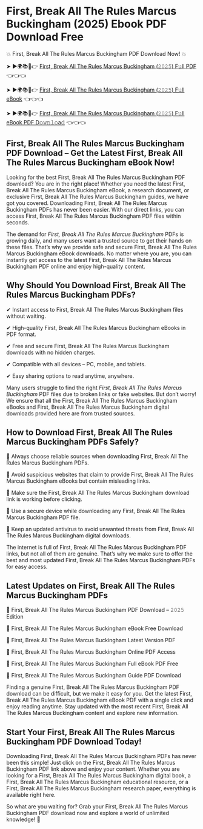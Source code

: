 # First, Break All The Rules Marcus Buckingham (2025) Ebook PDF Download Free

💥 First, Break All The Rules Marcus Buckingham PDF Download Now! 💥

➤ ►🌍📚📱👉 [First, Break All The Rules Marcus Buckingham (𝟸𝟶𝟸𝟻) F𝚞ll PDF](https://getpdf.xyz/first-break-all-the-rules-marcus-buckingham) 👈👈👈


➤ ►🌍📚📱👉 [First, Break All The Rules Marcus Buckingham (𝟸𝟶𝟸𝟻) F𝚞ll eBook](https://getpdf.xyz/first-break-all-the-rules-marcus-buckingham) 👈👈👈


➤ ►🌍📚📱👉 [First, Break All The Rules Marcus Buckingham (𝟸𝟶𝟸𝟻) F𝚞ll eBook PDF D𝚘𝚠𝚗𝚕𝚘a𝚍](https://getpdf.xyz/first-break-all-the-rules-marcus-buckingham) 👈👈👈


## First, Break All The Rules Marcus Buckingham PDF Download – Get the Latest First, Break All The Rules Marcus Buckingham eBook Now!

Looking for the best First, Break All The Rules Marcus Buckingham PDF download? You are in the right place! Whether you need the latest First, Break All The Rules Marcus Buckingham eBook, a research document, or exclusive First, Break All The Rules Marcus Buckingham guides, we have got you covered. Downloading First, Break All The Rules Marcus Buckingham PDFs has never been easier. With our direct links, you can access First, Break All The Rules Marcus Buckingham PDF files within seconds.

The demand for *First, Break All The Rules Marcus Buckingham* PDFs is growing daily, and many users want a trusted source to get their hands on these files. That’s why we provide safe and secure First, Break All The Rules Marcus Buckingham eBook downloads. No matter where you are, you can instantly get access to the latest First, Break All The Rules Marcus Buckingham PDF online and enjoy high-quality content.

## Why Should You Download First, Break All The Rules Marcus Buckingham PDFs?

✔ Instant access to First, Break All The Rules Marcus Buckingham files without waiting.

✔ High-quality First, Break All The Rules Marcus Buckingham eBooks in PDF format.

✔ Free and secure First, Break All The Rules Marcus Buckingham downloads with no hidden charges.

✔ Compatible with all devices – PC, mobile, and tablets.

✔ Easy sharing options to read anytime, anywhere.

Many users struggle to find the right *First, Break All The Rules Marcus Buckingham* PDF files due to broken links or fake websites. But don’t worry! We ensure that all the First, Break All The Rules Marcus Buckingham eBooks and First, Break All The Rules Marcus Buckingham digital downloads provided here are from trusted sources.

## How to Download First, Break All The Rules Marcus Buckingham PDFs Safely?

📌 Always choose reliable sources when downloading First, Break All The Rules Marcus Buckingham PDFs.

📌 Avoid suspicious websites that claim to provide First, Break All The Rules Marcus Buckingham eBooks but contain misleading links.

📌 Make sure the First, Break All The Rules Marcus Buckingham download link is working before clicking.

📌 Use a secure device while downloading any First, Break All The Rules Marcus Buckingham PDF file.

📌 Keep an updated antivirus to avoid unwanted threats from First, Break All The Rules Marcus Buckingham digital downloads.

The internet is full of First, Break All The Rules Marcus Buckingham PDF links, but not all of them are genuine. That’s why we make sure to offer the best and most updated First, Break All The Rules Marcus Buckingham PDFs for easy access.

## Latest Updates on First, Break All The Rules Marcus Buckingham PDFs

🔹 First, Break All The Rules Marcus Buckingham PDF Download – 𝟸𝟶𝟸𝟻 Edition

🔹 First, Break All The Rules Marcus Buckingham eBook Free Download

🔹 First, Break All The Rules Marcus Buckingham Latest Version PDF

🔹 First, Break All The Rules Marcus Buckingham Online PDF Access

🔹 First, Break All The Rules Marcus Buckingham Full eBook PDF Free

🔹 First, Break All The Rules Marcus Buckingham Guide PDF Download

Finding a genuine First, Break All The Rules Marcus Buckingham PDF download can be difficult, but we make it easy for you. Get the latest First, Break All The Rules Marcus Buckingham eBook PDF with a single click and enjoy reading anytime. Stay updated with the most recent First, Break All The Rules Marcus Buckingham content and explore new information.

## Start Your First, Break All The Rules Marcus Buckingham PDF Download Today!

Downloading First, Break All The Rules Marcus Buckingham PDFs has never been this simple! Just click on the First, Break All The Rules Marcus Buckingham PDF link above and enjoy your content. Whether you are looking for a First, Break All The Rules Marcus Buckingham digital book, a First, Break All The Rules Marcus Buckingham educational resource, or a First, Break All The Rules Marcus Buckingham research paper, everything is available right here.

So what are you waiting for? Grab your First, Break All The Rules Marcus Buckingham PDF download now and explore a world of unlimited knowledge! 🚀